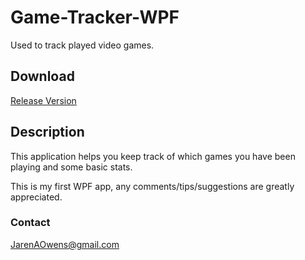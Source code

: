 # Game-Tracker-WPF
Used to track played video games.

## Download
[Release Version](https://github.com/JarenOwens/Game-Tracker-WPF/raw/master/Game%20Tracker%20WPF.rar)

## Description
This application helps you keep track of which games you have been playing and some basic stats.

This is my first WPF app, any comments/tips/suggestions are greatly appreciated.

### Contact
JarenAOwens@gmail.com
